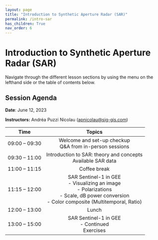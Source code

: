 ```yaml
---
layout: page
title: "Introduction to Synthetic Aperture Radar (SAR)"
permalink: /intro-sar
has_children: True
nav_order: 6
---
```


# Introduction to Synthetic Aperture Radar (SAR)

Navigate through the different lesson sections by using the menu on the lefthand side or the table of contents below.

## Session Agenda

**Date**: June 12, 2023

**Instructors:** Andréa Puzzi Nicolau ([apnicolau@sig-gis.com](apnicolau@sig-gis.com))

|      Time     |                                                                     Topics                                                                     |
|:-------------:|:----------------------------------------------------------------------------------------------------------------------------------------------:|
| 09:00 – 09:30 | Welcome and set-up checkup<br>Q&A from in-person sessions                                                                                      |
| 09:30 – 11:00 | Introduction to SAR: theory and concepts<br>Available SAR data                                                                                 |
| 11:00 – 11:15 |                                                                  Coffee break                                                                  |
| 11:15 – 12:00 | SAR Sentinel-1 in GEE<br>- Visualizing an image<br>- Polarizations<br>- Scale, dB power conversion<br>- Color composite (Multitemporal, Ratio) |
| 12:00 – 13:00 |                                                                      Lunch                                                                     |
| 13:00 – 15:00 | SAR Sentinel-1 in GEE<br>- Continued<br>Exercises                                                                                              |